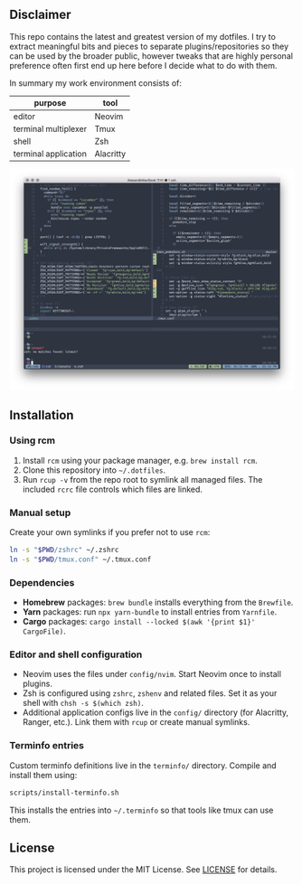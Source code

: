 ## Disclaimer

This repo contains the latest and greatest version of my dotfiles.
I try to extract meaningful bits and pieces to separate plugins/repositories so they can be used by the broader public, however tweaks that are highly personal preference often first end up here before I decide what to do with them.

In summary my work environment consists of:

| purpose | tool |
|---------|------|
| editor | Neovim |
| terminal multiplexer | Tmux |
| shell | Zsh |
| terminal application | Alacritty |

![image](https://raw.githubusercontent.com/alexanderjeurissen/dotfiles/main/_assets/screenshots/nord.png)

## Installation

### Using rcm

1. Install `rcm` using your package manager, e.g. `brew install rcm`.
2. Clone this repository into `~/.dotfiles`.
3. Run `rcup -v` from the repo root to symlink all managed files. The
   included `rcrc` file controls which files are linked.

### Manual setup

Create your own symlinks if you prefer not to use `rcm`:

```sh
ln -s "$PWD/zshrc" ~/.zshrc
ln -s "$PWD/tmux.conf" ~/.tmux.conf
```

### Dependencies

- **Homebrew** packages: `brew bundle` installs everything from the
  `Brewfile`.
- **Yarn** packages: run `npx yarn-bundle` to install entries from
  `Yarnfile`.
- **Cargo** packages: `cargo install --locked $(awk '{print $1}' CargoFile)`.

### Editor and shell configuration

- Neovim uses the files under `config/nvim`. Start Neovim once to install
  plugins.
- Zsh is configured using `zshrc`, `zshenv` and related files. Set it as
  your shell with `chsh -s $(which zsh)`.
- Additional application configs live in the `config/` directory (for
  Alacritty, Ranger, etc.). Link them with `rcup` or create
  manual symlinks.

### Terminfo entries

Custom terminfo definitions live in the `terminfo/` directory. Compile and
install them using:

```sh
scripts/install-terminfo.sh
```

This installs the entries into `~/.terminfo` so that tools like tmux can use
them.

## License

This project is licensed under the MIT License. See [LICENSE](LICENSE) for details.
